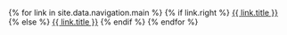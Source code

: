 {% for link in site.data.navigation.main %}
  {% if link.right %}
    <a class="normal right" target="_self" href="{{ link.url }}">{{ link.title }}</a>
    {% else %}
    <a class="normal" target="_self" href="{{ link.url }}">{{ link.title }}</a>
  {% endif %}
{% endfor %}

